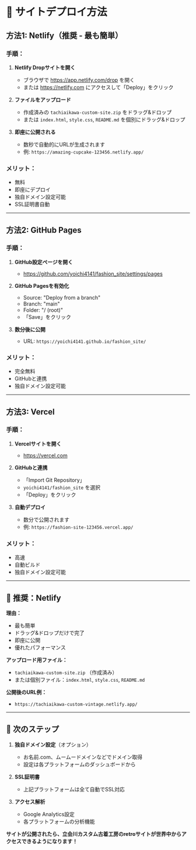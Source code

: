 # 🚀 サイトデプロイ方法

## 方法1: Netlify（推奨 - 最も簡単）

### 手順：
1. **Netlify Dropサイトを開く**
   - ブラウザで https://app.netlify.com/drop を開く
   - または https://netlify.com にアクセスして「Deploy」をクリック

2. **ファイルをアップロード**
   - 作成済みの `tachiaikawa-custom-site.zip` をドラッグ&ドロップ
   - または `index.html`, `style.css`, `README.md` を個別にドラッグ&ドロップ

3. **即座に公開される**
   - 数秒で自動的にURLが生成されます
   - 例: `https://amazing-cupcake-123456.netlify.app/`

### メリット：
- 無料
- 即座にデプロイ
- 独自ドメイン設定可能
- SSL証明書自動

---

## 方法2: GitHub Pages

### 手順：
1. **GitHub設定ページを開く**
   - https://github.com/yoichi4141/fashion_site/settings/pages

2. **GitHub Pagesを有効化**
   - Source: "Deploy from a branch"
   - Branch: "main"
   - Folder: "/ (root)"
   - 「Save」をクリック

3. **数分後に公開**
   - URL: `https://yoichi4141.github.io/fashion_site/`

### メリット：
- 完全無料
- GitHubと連携
- 独自ドメイン設定可能

---

## 方法3: Vercel

### 手順：
1. **Vercelサイトを開く**
   - https://vercel.com

2. **GitHubと連携**
   - 「Import Git Repository」
   - `yoichi4141/fashion_site` を選択
   - 「Deploy」をクリック

3. **自動デプロイ**
   - 数分で公開されます
   - 例: `https://fashion-site-123456.vercel.app/`

### メリット：
- 高速
- 自動ビルド
- 独自ドメイン設定可能

---

## 🌟 推奨：Netlify

**理由：**
- 最も簡単
- ドラッグ&ドロップだけで完了
- 即座に公開
- 優れたパフォーマンス

**アップロード用ファイル：**
- `tachiaikawa-custom-site.zip` （作成済み）
- または個別ファイル：`index.html`, `style.css`, `README.md`

**公開後のURL例：**
- `https://tachiaikawa-custom-vintage.netlify.app/`

---

## 🎯 次のステップ

1. **独自ドメイン設定**（オプション）
   - お名前.com、ムームードメインなどでドメイン取得
   - 設定は各プラットフォームのダッシュボードから

2. **SSL証明書**
   - 上記プラットフォームは全て自動でSSL対応

3. **アクセス解析**
   - Google Analytics設定
   - 各プラットフォームの分析機能

**サイトが公開されたら、立会川カスタム古着工房のretroサイトが世界中からアクセスできるようになります！** 